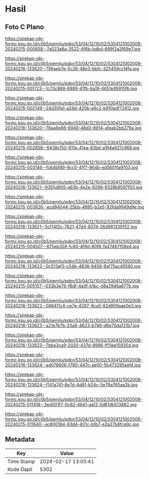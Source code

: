 # Hasil

## Foto C Plano

https://sirekap-obj-formc.kpu.go.id/c0b5/pemilu/pdpr/53/04/12/10/02/5304121002008-20240215-000658--7a023a8a-3522-4f6b-bdbd-699f2a2f69e7.jpg

https://sirekap-obj-formc.kpu.go.id/c0b5/pemilu/pdpr/53/04/12/10/02/5304121002008-20240216-133620--796aeb7e-5c26-48e3-bbfc-325459ccf4fa.jpg

https://sirekap-obj-formc.kpu.go.id/c0b5/pemilu/pdpr/53/04/12/10/02/5304121002008-20240215-001723--1c73c889-6989-41fb-ba19-4651e95915fb.jpg

https://sirekap-obj-formc.kpu.go.id/c0b5/pemilu/pdpr/53/04/12/10/02/5304121002008-20240215-002149--24d30fa1-a24d-420b-a6c2-b910adf72412.jpg

https://sirekap-obj-formc.kpu.go.id/c0b5/pemilu/pdpr/53/04/12/10/02/5304121002008-20240216-133620--78aa6e86-6946-48d3-8914-afeab2bb279a.jpg

https://sirekap-obj-formc.kpu.go.id/c0b5/pemilu/pdpr/53/04/12/10/02/5304121002008-20240215-002858--6438cf50-911a-41ea-83bd-a194a927c968.jpg

https://sirekap-obj-formc.kpu.go.id/c0b5/pemilu/pdpr/53/04/12/10/02/5304121002008-20240215-003146--fc64bf89-9cc0-41f7-964b-ed5601fa9703.jpg

https://sirekap-obj-formc.kpu.go.id/c0b5/pemilu/pdpr/53/04/12/10/02/5304121002008-20240216-133621--9355d905-a63b-4e2e-9298-9328b9097f03.jpg

https://sirekap-obj-formc.kpu.go.id/c0b5/pemilu/pdpr/53/04/12/10/02/5304121002008-20240215-003826--ecd94044-25bb-4695-b2e5-92fda9949d9e.jpg

https://sirekap-obj-formc.kpu.go.id/c0b5/pemilu/pdpr/53/04/12/10/02/5304121002008-20240216-133621--5cf14f2c-7821-47d4-8374-26d981339152.jpg

https://sirekap-obj-formc.kpu.go.id/c0b5/pemilu/pdpr/53/04/12/10/02/5304121002008-20240215-004507--875eb359-fc80-4f9d-80f8-fa47467f08e4.jpg

https://sirekap-obj-formc.kpu.go.id/c0b5/pemilu/pdpr/53/04/12/10/02/5304121002008-20240216-133622--0c513af3-c54b-4838-8458-8af75ac45560.jpg

https://sirekap-obj-formc.kpu.go.id/c0b5/pemilu/pdpr/53/04/12/10/02/5304121002008-20240215-005157--033b3e76-f8df-4a0f-b1bc-d8a29d6a877b.jpg

https://sirekap-obj-formc.kpu.go.id/c0b5/pemilu/pdpr/53/04/12/10/02/5304121002008-20240216-133622--088411c4-ce7e-4287-9ca5-82d909aae0e3.jpg

https://sirekap-obj-formc.kpu.go.id/c0b5/pemilu/pdpr/53/04/12/10/02/5304121002008-20240216-133623--a21e7b7b-20a6-4623-b746-d6e70da121b7.jpg

https://sirekap-obj-formc.kpu.go.id/c0b5/pemilu/pdpr/53/04/12/10/02/5304121002008-20240216-133623--7bbe3ca9-2020-437d-9996-ff11ee15935d.jpg

https://sirekap-obj-formc.kpu.go.id/c0b5/pemilu/pdpr/53/04/12/10/02/5304121002008-20240216-133624--ad078606-f780-447c-ae00-5b473295aef4.jpg

https://sirekap-obj-formc.kpu.go.id/c0b5/pemilu/pdpr/53/04/12/10/02/5304121002008-20240216-133624--f141a741-8e7d-4d81-b24c-5e78a765aa2b.jpg

https://sirekap-obj-formc.kpu.go.id/c0b5/pemilu/pdpr/53/04/12/10/02/5304121002008-20240215-011418--3ed001f7-0c62-4641-aaf2-5d61db513882.jpg

https://sirekap-obj-formc.kpu.go.id/c0b5/pemilu/pdpr/53/04/12/10/02/5304121002008-20240215-011640--ac800184-63d4-401c-b1b7-e2a27b6fce9c.jpg


## Metadata

| Key        | Value               |
| ---------- | ------------------- |
| Time Stamp | 2024-02-17 13:05:41 |
| Kode Dapil | 5302                |



